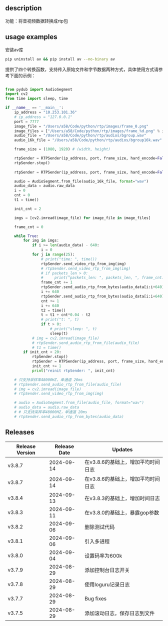 ## description
功能：将音视频数据转换成rtp包

## usage examples
安装av库
```bash
pip uninstall av && pip install av --no-binary av
```

提供了四个转换函数，支持传入原始文件和字节数据两种方式，具体使用方式请参考下面的示例：
```python

from pydub import AudioSegment
import cv2
from time import sleep, time

if __name__ == '__main__':
    ip_address = "10.253.101.36"
    # ip_address = "127.0.0.1"
    port = 7777
    image_file = "/Users/a58/Code/python/rtp/images/frame_0.png"
    image_files = ["/Users/a58/Code/python/rtp/images/frame_%d.png" % i for i in range(5)]
    audio_file = "/Users/a58/Code/python/rtp/audios/bgroup.wav"
    audio_16k_file = "/Users/a58/Code/python/rtp/audios/bgroup16k.wav"

    frame_size = (1080, 1920) # (width, height)

    rtpSender = RTPSender(ip_address, port, frame_size, hard_encode=False, open_log=True, days=7)
    rtpSender.stop()
    
    rtpSender = RTPSender(ip_address, port, frame_size, hard_encode=False, open_log=True, days=7)

    audio = AudioSegment.from_file(audio_16k_file, format="wav")
    audio_data = audio.raw_data
    i = 0
    cnt = 0
    t1 = time()

    init_cnt = 2

    imgs = [cv2.imread(image_file) for image_file in image_files]

    frame_cnt = 0

    while True:
        for img in imgs:
            if i >= len(audio_data) - 640:
                i = 0
            for j in range(25):
                # print("time: ", time())
                rtpSender.send_video_rtp_from_img(img)
                # rtpSender.send_video_rtp_from_img(img)
                # if packets_len > 0:
                #     print("packets_len: ", packets_len, ", frame_cnt: ", frame_cnt)
                frame_cnt += 1
                rtpSender.send_audio_rtp_from_bytes(audio_data[i:i+640], True)
                i += 640
                rtpSender.send_audio_rtp_from_bytes(audio_data[i:i+640], True)
                cnt += 1
                i += 640
                t2 = time()
                t = t1 + cnt*0.04 - t2
                # print("t: ", t)
                if t > 0:
                    # print("sleep: ", t)
                    sleep(t)
            # img = cv2.imread(image_file)
            # rtpSender.send_audio_rtp_from_file(audio_file)
            # t1 = time()
        if init_cnt < 20:
            rtpSender.stop()
            rtpSender = RTPSender(ip_address, port, frame_size, hard_encode=False, open_log=True, days=7)
            init_cnt += 1
            print("reinit rtpSender: ", init_cnt)

    # 只支持采样率48000HZ，单通道 20ms
    # rtpSender.send_audio_rtp_from_file(audio_file)
    # img = cv2.imread(image_file)
    # rtpSender.send_video_rtp_from_img(img)

    # audio = AudioSegment.from_file(audio_file, format="wav")
    # audio_data = audio.raw_data
    # # 只支持采样率48000HZ，单通道 20ms
    # rtpSender.send_audio_rtp_from_bytes(audio_data)
```

## Releases
| Release Version | Release Date | Updates                   |
|-----------------|--------------|---------------------------|
| v3.8.7          | 2024-09-14   | 在v3.8.6的基础上，增加平均时间日志|
| v3.8.7          | 2024-09-14   | 在v3.8.6的基础上，增加平均时间日志|
| v3.8.4          | 2024-09-13   | 在v3.8.3的基础上，增加时间日志|
| v3.8.3          | 2024-09-11   | 在v3.8.0的基础上，暴露gop参数|
| v3.8.2          | 2024-09-06   | 删除测试代码              |
| v3.8.1          | 2024-09-06   | 引入多进程  |
| v3.8.0          | 2024-09-04   | 设置码率为600k  |
| v3.7.9          | 2024-08-29   | 添加控制台日志开关                 |
| v3.7.8          | 2024-08-29   | 使用loguru记录日志                 |
| v3.7.7          | 2024-08-29   | Bug fixes            |
| v3.7.5          | 2024-08-29   | 添加滚动日志，保存日志到文件                 |